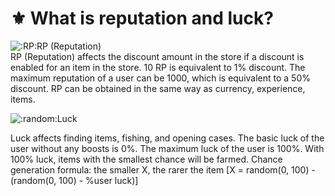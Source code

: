 # ⚜️ What is reputation and luck?

![:RP:](https://cdn.discordapp.com/emojis/1006200288933335081.webp?size=44\&quality=lossless)RP (Reputation)\
RP (Reputation) affects the discount amount in the store if a discount is enabled for an item in the store. 10 RP is equivalent to 1% discount. The maximum reputation of a user can be 1000, which is equivalent to a 50% discount. RP can be obtained in the same way as currency, experience, items.

![:random:](https://cdn.discordapp.com/emojis/1005865190618828910.webp?size=44\&quality=lossless)Luck

Luck affects finding items, fishing, and opening cases. The basic luck of the user without any boosts is 0%. The maximum luck of the user is 100%. With 100% luck, items with the smallest chance will be farmed. Chance generation formula: the smaller X, the rarer the item \[X = random(0, 100) - (random(0, 100) - %user luck)]

